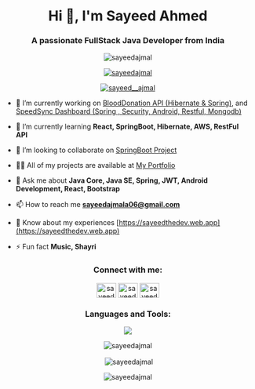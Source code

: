 <h1 align="center">Hi 👋, I'm Sayeed Ahmed</h1>
<h3 align="center">A passionate FullStack Java Developer from India</h3>

<p align="center"> <img src="https://komarev.com/ghpvc/?username=sayeedajmal&label=Profile%20views&color=0e75b6&style=flat" alt="sayeedajmal" /></p>

<p align="center"> <a href="https://github.com/ryo-ma/github-profile-trophy"><img src="https://github-profile-trophy.vercel.app/?username=sayeedajmal&row=2&column=3" alt="sayeedajmal" /></a> </p>

<p align="center"> <a href="https://twitter.com/sayeed__ajmal" target="blank"><img src="https://img.shields.io/twitter/follow/sayeed__ajmal?logo=twitter&style=for-the-badge" alt="sayeed__ajmal" /></a></p>

- 🔭 I’m currently working on [BloodDonation API (Hibernate & Spring)](https://github.com/sayeedajmal/BloodDonation-API), and [SpeedSync Dashboard (Spring , Security, Android, Restful, Mongodb)](https://github.com/sayeedajmal/SpeedSync-Dashboard)

- 🌱 I’m currently learning **React, SpringBoot, Hibernate, AWS, RestFul API**

- 👯 I’m looking to collaborate on [SpringBoot Project](https://github.com/sayeedajmal/BloodDonation-API)

- 👨‍💻 All of my projects are available at [My Portfolio](https://sayeedthedev.web.app)

- 💬 Ask me about **Java Core, Java SE, Spring, JWT, Android Development, React, Bootstrap**

- 📫 How to reach me **sayeedajmala06@gmail.com**

- 📄 Know about my experiences [https://sayeedthedev.web.app](https://sayeedthedev.web.app)

- ⚡ Fun fact **Music, Shayri**

<h3 align="center">Connect with me:</h3>
<p align="center">
<a href="https://twitter.com/sayeed__ajmal" target="blank"><img align="center" src="https://raw.githubusercontent.com/rahuldkjain/github-profile-readme-generator/master/src/images/icons/Social/twitter.svg" alt="sayeed__ajmal" height="30" width="40" /></a>
<a href="https://linkedin.com/in/sayeedajmal" target="blank"><img align="center" src="https://raw.githubusercontent.com/rahuldkjain/github-profile-readme-generator/master/src/images/icons/Social/linked-in-alt.svg" alt="sayeed-ajmal" height="30" width="40" /></a>
<a href="https://instagram.com/sayeed__ajmal" target="blank"><img align="center" src="https://raw.githubusercontent.com/rahuldkjain/github-profile-readme-generator/master/src/images/icons/Social/instagram.svg" alt="sayeed__ajmal" height="30" width="40" /></a>
</p>

<h3 align="center">Languages and Tools:</h3>
<p align="center">
  <img src="https://skillicons.dev/icons?i=java,html,css,bootstrap,github,linux,aws,bash,firebase,gcp,mysql,spring,androidstudio" />
</p>

<p align="center"><img align="center" src="https://github-readme-stats.vercel.app/api/top-langs?username=sayeedajmal&show_icons=true&locale=en&layout=compact" alt="sayeedajmal" /></p>

<p align="center">&nbsp;<img align="center" src="https://github-readme-stats.vercel.app/api?username=sayeedajmal&show_icons=true&locale=en" alt="sayeedajmal" /></p>

<p align="center"><img align="center" src="https://github-readme-streak-stats.herokuapp.com/?user=sayeedajmal&" alt="sayeedajmal" /></p>
